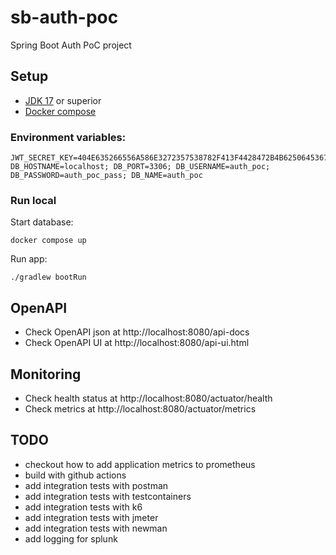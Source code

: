 # sb-auth-poc

Spring Boot Auth PoC project

## Setup

- [JDK 17](https://openjdk.org/projects/jdk/17/) or superior
- [Docker compose](https://docs.docker.com/compose/)

### Environment variables:

```
JWT_SECRET_KEY=404E635266556A586E3272357538782F413F4428472B4B6250645367566B5970;
DB_HOSTNAME=localhost; DB_PORT=3306; DB_USERNAME=auth_poc; DB_PASSWORD=auth_poc_pass; DB_NAME=auth_poc
```

### Run local

Start database:

```
docker compose up
```

Run app:

```
./gradlew bootRun
```

## OpenAPI

- Check OpenAPI json at http://localhost:8080/api-docs
- Check OpenAPI UI at http://localhost:8080/api-ui.html

## Monitoring

- Check health status at http://localhost:8080/actuator/health
- Check metrics at http://localhost:8080/actuator/metrics


## TODO

 - checkout how to add application metrics to prometheus
 - build with github actions
 - add integration tests with postman
 - add integration tests with testcontainers
 - add integration tests with k6
 - add integration tests with jmeter
 - add integration tests with newman
 - add logging for splunk
